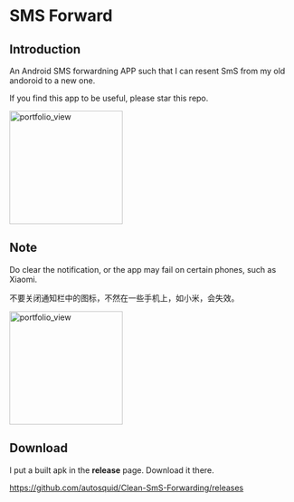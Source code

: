 # SMS Forward
## Introduction

An Android SMS forwardning APP such that I can resent SmS from my old andoroid to a new one.

If you find this app to be useful, please star this repo.

<img width="200" alt="portfolio_view" src="https://user-images.githubusercontent.com/758925/28505139-70e3afd6-7053-11e7-8ad2-bc2431d20f1d.png">

## Note

Do clear the notification, or the app may fail on certain phones, such as Xiaomi.

不要关闭通知栏中的图标，不然在一些手机上，如小米，会失效。

<img width="200" alt="portfolio_view" src="https://user-images.githubusercontent.com/758925/28505142-79f7920e-7053-11e7-94a2-3c5b96e5760a.png">

## Download

I put a built apk in the **release** page. Download it there.

https://github.com/autosquid/Clean-SmS-Forwarding/releases

